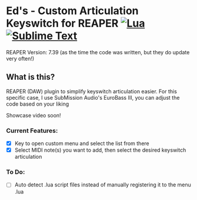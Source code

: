 # Ed's - Custom Articulation Keyswitch for REAPER [![Lua](https://img.shields.io/badge/Lua-%232C2D72.svg?logo=lua&logoColor=white)](#) [![Sublime Text](https://img.shields.io/badge/Sublime%20Text-%23575757.svg?logo=sublime-text&logoColor=important)](#)
REAPER Version: 7.39 (as the time the code was written, but they do update very often!)

## What is this?
REAPER (DAW) plugin to simplify keyswitch articulation easier.
For this specific case, I use SubMission Audio's EuroBass III, you can adjust the code based on your liking

Showcase video soon!

### Current Features:
- [x] Key to open custom menu and select the list from there
- [x] Select MIDI note(s) you want to add, then select the desired keyswitch articulation

### To Do:
- [ ] Auto detect .lua script files instead of manually registering it to the menu .lua  
